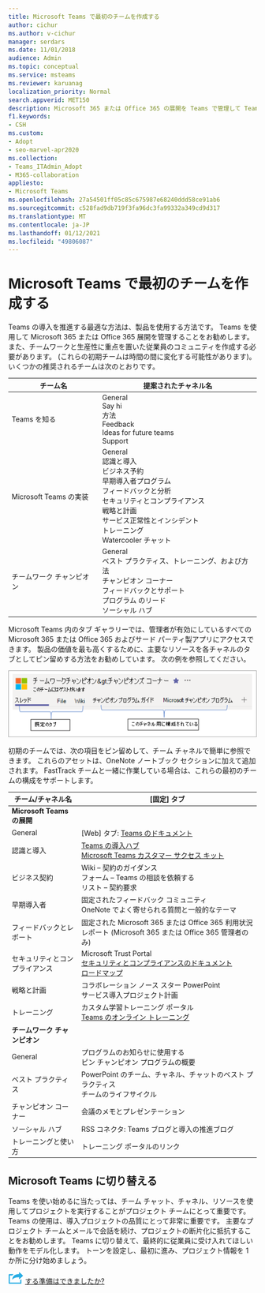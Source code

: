 ```yaml
---
title: Microsoft Teams で最初のチームを作成する
author: cichur
ms.author: v-cichur
manager: serdars
ms.date: 11/01/2018
audience: Admin
ms.topic: conceptual
ms.service: msteams
ms.reviewer: karuanag
localization_priority: Normal
search.appverid: MET150
description: Microsoft 365 または Office 365 の展開を Teams で管理して Teams の導入を推進する方法について説明します。また、重要なリソースを適切なチャネルのタブとしてピン留めする方法も含まれています。
f1.keywords:
- CSH
ms.custom:
- Adopt
- seo-marvel-apr2020
ms.collection:
- Teams_ITAdmin_Adopt
- M365-collaboration
appliesto:
- Microsoft Teams
ms.openlocfilehash: 27a54501ff05c85c675987e68240ddd58ce91ab6
ms.sourcegitcommit: c528fad9db719f3fa96dc3fa99332a349cd9d317
ms.translationtype: MT
ms.contentlocale: ja-JP
ms.lasthandoff: 01/12/2021
ms.locfileid: "49806087"
---
```

# <a name="create-your-first-teams-in-microsoft-teams"></a>Microsoft Teams で最初のチームを作成する

Teams の導入を推進する最適な方法は、製品を使用する方法です。 Teams を使用して Microsoft 365 または Office 365 展開を管理することをお勧めします。 また、チームワークと生産性に重点を置いた従業員のコミュニティを作成する必要があります。 (これらの初期チームは時間の間に変化する可能性があります)。いくつかの推奨されるチームは次のとおりです。

| チーム名 | 提案されたチャネル名 |
| --------- | ---------------------- |
| Teams を知る | General</br> Say hi</br> 方法</br>Feedback </br> Ideas for future teams </br> Support |
| Microsoft Teams の実装 | General <br/> 認識と導入 <br/> ビジネス予約 <br/> 早期導入者プログラム <br/> フィードバックと分析 <br/> セキュリティとコンプライアンス <br/> 戦略と計画 <br/> サービス正常性とインシデント <br/> トレーニング <br/> Watercooler チャット |
| チームワーク チャンピオン | General <br/> ベスト プラクティス、トレーニング、および方法 <br/> チャンピオン コーナー <br/> フィードバックとサポート <br/> プログラム のリード <br/> ソーシャル ハブ |

Microsoft Teams 内[](https://docs.microsoft.com/microsoftteams/platform/concepts/tabs/tabs-overview)のタブ ギャラリーでは、管理者が有効にしているすべての Microsoft 365 または Office 365 およびサード パーティ製アプリにアクセスできます。 製品の価値を最も高くするために、主要なリソースを各チャネルのタブとしてピン留めする方法をお勧めしています。 次の例を参照してください。

![既定のタブとカスタム タブを示すスクリーン ショット](media/teams-adoption-tab-example.png)

初期のチームでは、次の項目をピン留めして、チーム チャネルで簡単に参照できます。 これらのアセットは、OneNote ノートブック セクションに加えて追加されます。 FastTrack チームと一緒に作業している場合は、これらの最初のチームの構成をサポートします。 

|チーム/チャネル名 | [固定] タブ |
|----------------- | ---------- |
| **Microsoft Teams の展開** ||
| General | [Web] タブ: [Teams のドキュメント](https://aka.ms/SuccessWithTeams) |
| 認識と導入 | [Teams の導入ハブ](https://aka.ms/DriveTeamsAdoption)<br/>[Microsoft Teams カスタマー サクセス キット](https://aka.ms/TeamsCustomerSuccess)|
| ビジネス契約 | Wiki – 契約のガイダンス<br/>フォーム – Teams の相談を依頼する<br/>リスト – 契約要求 |
|早期導入者 | 固定されたフィードバック コミュニティ <br/> OneNote でよく寄せられる質問と一般的なテーマ |
| フィードバックとレポート | 固定された Microsoft 365 または Office 365 利用状況レポート (Microsoft 365 または Office 365 管理者のみ) |
| セキュリティとコンプライアンス | Microsoft Trust Portal <br/> [セキュリティとコンプライアンスのドキュメント](https://docs.microsoft.com/office365/securitycompliance/index)<br/> [ロードマップ](https://docs.microsoft.com/office365/securitycompliance/security-roadmap) |
| 戦略と計画 | コラボレーション ノース スター PowerPoint <br/> サービス導入プロジェクト計画 |
| トレーニング | カスタム学習トレーニング ポータル <br/> [Teams のオンライン トレーニング](https://aka.ms/TeamsTraining) |
| **チームワーク チャンピオン**|  |
| General | プログラムのお知らせに使用する <br/> ピン チャンピオン プログラムの概要 |
| ベスト プラクティス | PowerPoint のチーム、チャネル、チャットのベスト プラクティス <br/> チームのライフサイクル |
| チャンピオン コーナー | 会議のメモとプレゼンテーション |
| ソーシャル ハブ | RSS コネクタ: Teams ブログと導入の推進ブログ |
| トレーニングと使い方 | トレーニング ポータルのリンク |

## <a name="making-the-switch-to-microsoft-teams"></a>Microsoft Teams に切り替える

Teams を使い始めるに当たっては、チーム チャット、チャネル、リソースを使用してプロジェクトを実行することがプロジェクト チームにとって重要です。 Teams の使用は、導入プロジェクトの品質にとって非常に重要です。 主要なプロジェクト チームとメールで会話を続け、プロジェクトの断片化に抵抗することをお勧めします。 Teams に切り替えて、最終的に従業員に受け入れてほしい動作をモデル化します。 トーンを設定し、最初に進み、プロジェクト情報を 1 か所に分け始めましょう。  

![次の手順の次の手順を表すアイコン:組織で Microsoft Teams を使用 ](media/teams-adoption-next-icon.png) [する準備はできましたか?](teams-adoption-assess-readiness.md)
